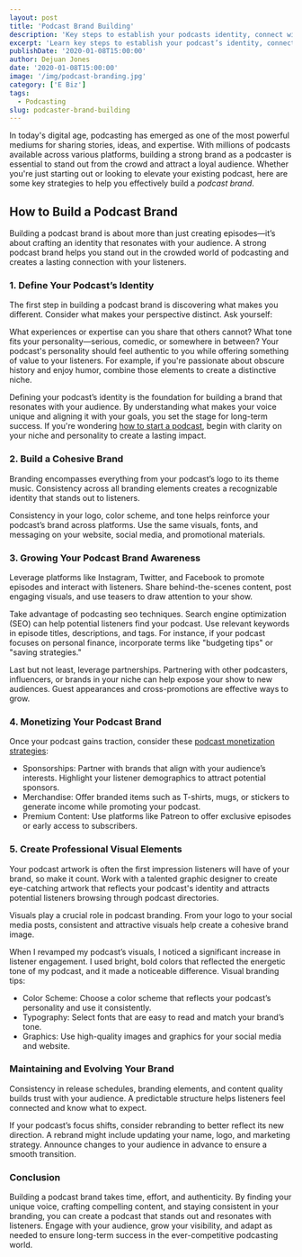 ```yaml
---
layout: post
title: 'Podcast Brand Building'
description: 'Key steps to establish your podcasts identity, connect with your audience, and stand out in the competitive podcasting landscape.'
excerpt: 'Learn key steps to establish your podcast’s identity, connect with your audience, and stand out in the competitive podcasting landscape.'
publishDate: '2020-01-08T15:00:00'
author: Dejuan Jones
date: '2020-01-08T15:00:00'
image: '/img/podcast-branding.jpg'
category: ['E Biz']
tags:
  - Podcasting
slug: podcaster-brand-building
---
```


In today's digital age, podcasting has emerged as one of the most powerful mediums for sharing stories, ideas, and expertise. With millions of podcasts available across various platforms, building a strong brand as a podcaster is essential to stand out from the crowd and attract a loyal audience. Whether you're just starting out or looking to elevate your existing podcast, here are some key strategies to help you effectively build a _podcast brand_.

## How to Build a Podcast Brand

Building a podcast brand is about more than just creating episodes—it’s about crafting an identity that resonates with your audience. A strong podcast brand helps you stand out in the crowded world of podcasting and creates a lasting connection with your listeners.

### 1. Define Your Podcast’s Identity

The first step in building a podcast brand is discovering what makes you different. Consider what makes your perspective distinct. Ask yourself:

What experiences or expertise can you share that others cannot?
What tone fits your personality—serious, comedic, or somewhere in between?
Your podcast's personality should feel authentic to you while offering something of value to your listeners. For example, if you're passionate about obscure history and enjoy humor, combine those elements to create a distinctive niche.

Defining your podcast’s identity is the foundation for building a brand that resonates with your audience. By understanding what makes your voice unique and aligning it with your goals, you set the stage for long-term success. If you're wondering [how to start a podcast](/blog/how-to-start-a-podcast), begin with clarity on your niche and personality to create a lasting impact.

### 2. Build a Cohesive Brand

Branding encompasses everything from your podcast’s logo to its theme music. Consistency across all branding elements creates a recognizable identity that stands out to listeners.

Consistency in your logo, color scheme, and tone helps reinforce your podcast’s brand across platforms. Use the same visuals, fonts, and messaging on your website, social media, and promotional materials.

### 3. Growing Your Podcast Brand Awareness

Leverage platforms like Instagram, Twitter, and Facebook to promote episodes and interact with listeners. Share behind-the-scenes content, post engaging visuals, and use teasers to draw attention to your show.

Take advantage of podcasting seo techniques. Search engine optimization (SEO) can help potential listeners find your podcast. Use relevant keywords in episode titles, descriptions, and tags. For instance, if your podcast focuses on personal finance, incorporate terms like "budgeting tips" or "saving strategies."

Last but not least, leverage partnerships. Partnering with other podcasters, influencers, or brands in your niche can help expose your show to new audiences. Guest appearances and cross-promotions are effective ways to grow.

### 4. Monetizing Your Podcast Brand

Once your podcast gains traction, consider these [podcast monetization strategies](/blog/how-do-podcasts-make-money):

- Sponsorships: Partner with brands that align with your audience’s interests. Highlight your listener demographics to attract potential sponsors.
- Merchandise: Offer branded items such as T-shirts, mugs, or stickers to generate income while promoting your podcast.
- Premium Content: Use platforms like Patreon to offer exclusive episodes or early access to subscribers.

### 5. Create Professional Visual Elements

Your podcast artwork is often the first impression listeners will have of your brand, so make it count. Work with a talented graphic designer to create eye-catching artwork that reflects your podcast's identity and attracts potential listeners browsing through podcast directories.

Visuals play a crucial role in podcast branding. From your logo to your social media posts, consistent and attractive visuals help create a cohesive brand image.

When I revamped my podcast’s visuals, I noticed a significant increase in listener engagement. I used bright, bold colors that reflected the energetic tone of my podcast, and it made a noticeable difference. Visual branding tips:

- Color Scheme: Choose a color scheme that reflects your podcast’s personality and use it consistently.
- Typography: Select fonts that are easy to read and match your brand’s tone.
- Graphics: Use high-quality images and graphics for your social media and website.

### Maintaining and Evolving Your Brand

Consistency in release schedules, branding elements, and content quality builds trust with your audience. A predictable structure helps listeners feel connected and know what to expect.

If your podcast’s focus shifts, consider rebranding to better reflect its new direction. A rebrand might include updating your name, logo, and marketing strategy. Announce changes to your audience in advance to ensure a smooth transition.

### Conclusion

Building a podcast brand takes time, effort, and authenticity. By finding your unique voice, crafting compelling content, and staying consistent in your branding, you can create a podcast that stands out and resonates with listeners. Engage with your audience, grow your visibility, and adapt as needed to ensure long-term success in the ever-competitive podcasting world.
